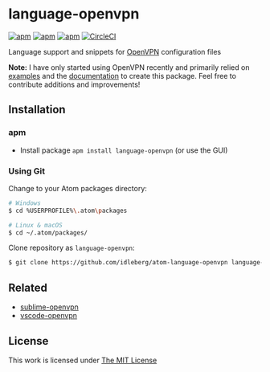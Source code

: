 # language-openvpn

[![apm](https://flat.badgen.net/apm/license/language-openvpn)](https://atom.io/packages/language-openvpn)
[![apm](https://flat.badgen.net/apm/v/language-openvpn)](https://atom.io/packages/language-openvpn)
[![apm](https://flat.badgen.net/apm/dl/language-openvpn)](https://atom.io/packages/language-openvpn)
[![CircleCI](https://flat.badgen.net/circleci/github/idleberg/atom-language-openvpn)](https://circleci.com/gh/idleberg/atom-language-openvpn)

Language support and snippets for [OpenVPN](https://github.com/OpenVPN/openvpn) configuration files

**Note:** I have only started using OpenVPN recently and primarily relied on [examples](https://github.com/OpenVPN/openvpn/tree/master/sample/sample-config-files) and the [documentation](https://openvpn.net/vpn-server-resources/) to create this package. Feel free to contribute additions and improvements!

## Installation

### apm

* Install package `apm install language-openvpn` (or use the GUI)

### Using Git

Change to your Atom packages directory:

```bash
# Windows
$ cd %USERPROFILE%\.atom\packages

# Linux & macOS
$ cd ~/.atom/packages/
```

Clone repository as `language-openvpn`:

```bash
$ git clone https://github.com/idleberg/atom-language-openvpn language-openvpn
```

## Related

- [sublime-openvpn](https://packagecontrol.io/packages/OpenVPN)
- [vscode-openvpn](https://marketplace.visualstudio.com/items?itemName=idleberg.openvpn)

## License

This work is licensed under [The MIT License](https://opensource.org/licenses/MIT)
